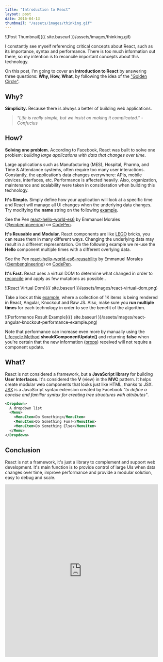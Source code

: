 ```yaml
---
title: "Introduction to React"
layout: post
date: 2016-04-13
thumbnail: "/assets/images/thinking.gif"
---
```

![Post Thumbnail]({{ site.baseurl }}/assets/images/thinking.gif)

I constantly see myself referencing critical concepts about React, such as its importance, syntax and performance. There is too much information out there, so my intention is to reconcile important concepts about this technology.
<!--more-->

On this post, I'm going to cover an **Introduction to React** by answering three questions: **Why, How, What**, by following the idea of the ["Golden Circle"](http://www.ted.com/talks/simon_sinek_how_great_leaders_inspire_action).

## Why?

**Simplicity.**  Because there is always a better of building web applications.

> *“Life is really simple, but we insist on making it complicated.” -Confucius*

## How?

**Solving one problem.**  According to Facebook, React was built to solve one problem:  *building large applications with data that changes over time*.

Large applications such as Manufacturing (MES), Hospital, Pharma, and Time & Attendance systems, often require too many user interactions.  Constantly, the application’s data changes everywhere: APIs, mobile devices, interfaces, etc.  Performance is affected heavily.  Also, organization, maintenance and scalability were taken in consideration when building this technology.

**It's Simple.**  Simply define how your application will look at a specific time and React will manage all UI changes when the underlying data changes. Try modifying the **name** string on the following [example](http://codepen.io/embengineering/pen/reJXVg).

<p data-height="206" data-theme-id="0" data-slug-hash="reJXVg" data-default-tab="js" data-user="embengineering" class="codepen">See the Pen <a href="https://codepen.io/embengineering/pen/reJXVg/">react-hello-world-es6</a> by Emmanuel Morales (<a href="http://codepen.io/embengineering">@embengineering</a>) on <a href="http://codepen.io">CodePen</a>.</p>
<script async src="//assets.codepen.io/assets/embed/ei.js"></script>

**It's Reusable and Modular.**  React components are like [LEGO](http://www.lego.com/en-us/) bricks, you can reuse them in many different ways. Changing the underlying data may result in a different representation. On the following example we re-use the **Hello** component multiple times with a different overlying data.

<p data-height="330" data-theme-id="0" data-slug-hash="ONQKNz" data-default-tab="js" data-user="embengineering" class="codepen">See the Pen <a href="https://codepen.io/embengineering/pen/ONQKNz/">react-hello-world-es6-reusability</a> by Emmanuel Morales (<a href="http://codepen.io/embengineering">@embengineering</a>) on <a href="http://codepen.io">CodePen</a>.</p>
<script async src="//assets.codepen.io/assets/embed/ei.js"></script>

**It's Fast.**  React uses a virtual DOM to determine what changed in order to [reconcile](https://facebook.github.io/react/docs/reconciliation.html) and apply as few mutations as possible..

![React Virtual Dom]({{ site.baseurl }}/assets/images/react-virtual-dom.png)

Take a look at this [example](http://codepen.io/embengineering/full/yOvmoW), where a collection of 1K items is being rendered in React, Angular, Knockout and Raw JS. Also, make sure you **run multiple times** for each technology in order to see the benefit of the algorithm.

![Performance Result Example]({{ site.baseurl }}/assets/images/react-angular-knockout-performance-example.png)

Note that performance can increase even more by manually using the [Lifecycle Method](https://facebook.github.io/react/docs/component-specs.html#updating-shouldcomponentupdate) **shouldComponentUpdate()** and returning **false** when you're certain that the new information ([props](https://facebook.github.io/react/docs/transferring-props.html)) received will not require a component update.

## What?

React is not considered a framework, but a **JavaScript library** for building **User Interfaces**.  It's considered the **V** (view) in the **MVC** pattern.  It helps create modular web components that looks just like HTML, thanks to JSX.  [JSX](https://facebook.github.io/jsx/) is a JavaScript syntax extension created by Facebook *"to define a concise and familiar syntax for creating tree structures with attributes"*.

```xml
<Dropdown>
  A dropdown list
  <Menu>
    <MenuItem>Do Something</MenuItem>
    <MenuItem>Do Something Fun!</MenuItem>
    <MenuItem>Do Something Else</MenuItem>
  </Menu>
</Dropdown>
```

## Conclusion

React is not a framework, it's just a library to complement and support web development.  It's main function is to provide control of large UIs when data changes over time, improve performance and provide a modular solution, easy to debug and scale.

<iframe src="https://docs.google.com/presentation/d/1MNxPHJtJQZV_MgPRr4mgV3uVmlQu4Mpl-KrsHOhzw80/embed?start=false&loop=false&delayms=3000" frameborder="0" width="100%" height="569" allowfullscreen="true" mozallowfullscreen="true" webkitallowfullscreen="true"></iframe>

